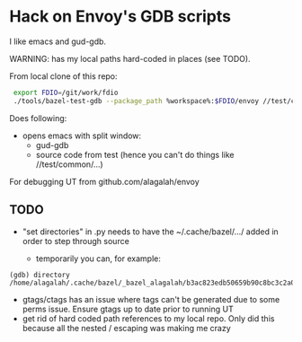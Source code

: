 # Hack on Envoy's GDB scripts

I like emacs and gud-gdb.

WARNING: has my local paths hard-coded in places (see TODO).


From local clone of this repo:

```bash
 export FDIO=/git/work/fdio
 ./tools/bazel-test-gdb --package_path %workspace%:$FDIO/envoy //test/common/http:async_client_impl_test --test_env=ENVOY_IP_TEST_VERSIONS=v4only -c dbg
```

Does following:
* opens emacs with split window:
  * gud-gdb
  * source code from test (hence you can't do things like //test/common/...)


For debugging UT from github.com/alagalah/envoy

## TODO
* "set directories" in .py needs to have the ~/.cache/bazel/.../<UUID> added in order to step through source
  * temporarily you can, for example:
```
(gdb) directory  /home/alagalah/.cache/bazel/_bazel_alagalah/b3ac823edb50659b90c8bc3c2a07ed24
```
* gtags/ctags has an issue where tags can't be generated due to some perms issue. Ensure gtags up to date prior to running UT
* get rid of hard coded path references to my local repo. Only did this because all the nested / escaping was making me crazy
